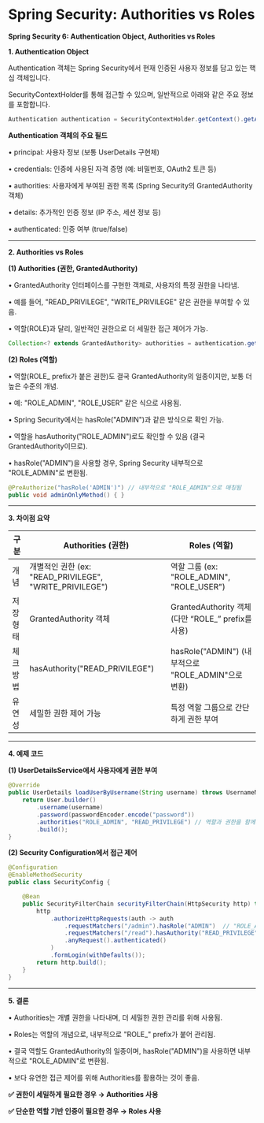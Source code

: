 # Spring Security: Authorities vs Roles

**Spring Security 6: Authentication Object, Authorities vs Roles**

**1. Authentication Object**

Authentication 객체는 Spring Security에서 현재 인증된 사용자 정보를 담고 있는 핵심 객체입니다.

SecurityContextHolder를 통해 접근할 수 있으며, 일반적으로 아래와 같은 주요 정보를 포함합니다.

```java
Authentication authentication = SecurityContextHolder.getContext().getAuthentication();
```

**Authentication 객체의 주요 필드**

• principal: 사용자 정보 (보통 UserDetails 구현체)

• credentials: 인증에 사용된 자격 증명 (예: 비밀번호, OAuth2 토큰 등)

• authorities: 사용자에게 부여된 권한 목록 (Spring Security의 GrantedAuthority 객체)

• details: 추가적인 인증 정보 (IP 주소, 세션 정보 등)

• authenticated: 인증 여부 (true/false)

---

**2. Authorities vs Roles**

**(1) Authorities (권한, GrantedAuthority)**

• GrantedAuthority 인터페이스를 구현한 객체로, 사용자의 특정 권한을 나타냄.

• 예를 들어, "READ_PRIVILEGE", "WRITE_PRIVILEGE" 같은 권한을 부여할 수 있음.

• 역할(ROLE)과 달리, 일반적인 권한으로 더 세밀한 접근 제어가 가능.

```java
Collection<? extends GrantedAuthority> authorities = authentication.getAuthorities();
```

**(2) Roles (역할)**

• 역할(ROLE_ prefix가 붙은 권한)도 결국 GrantedAuthority의 일종이지만, 보통 더 높은 수준의 개념.

• 예: "ROLE_ADMIN", "ROLE_USER" 같은 식으로 사용됨.

• Spring Security에서는 hasRole("ADMIN")과 같은 방식으로 확인 가능.

• 역할을 hasAuthority("ROLE_ADMIN")로도 확인할 수 있음 (결국 GrantedAuthority이므로).

• hasRole("ADMIN")을 사용할 경우, Spring Security 내부적으로 "ROLE_ADMIN"로 변환됨.

```java
@PreAuthorize("hasRole('ADMIN')") // 내부적으로 "ROLE_ADMIN"으로 매칭됨
public void adminOnlyMethod() { }
```

---

**3. 차이점 요약**

| **구분** | **Authorities (권한)**                              | **Roles (역할)**                              |
|--------|---------------------------------------------------|---------------------------------------------|
| 개념     | 개별적인 권한 (ex: "READ_PRIVILEGE", "WRITE_PRIVILEGE") | 역할 그룹 (ex: "ROLE_ADMIN", "ROLE_USER")       |
| 저장 형태  | GrantedAuthority 객체                               | GrantedAuthority 객체 (다만 “ROLE_” prefix를 사용) |
| 체크 방법  | hasAuthority("READ_PRIVILEGE")                    | hasRole("ADMIN") (내부적으로 "ROLE_ADMIN"으로 변환)  |
| 유연성    | 세밀한 권한 제어 가능                                      | 특정 역할 그룹으로 간단하게 권한 부여                       |

---

**4. 예제 코드**

**(1) UserDetailsService에서 사용자에게 권한 부여**

```java
@Override
public UserDetails loadUserByUsername(String username) throws UsernameNotFoundException {
    return User.builder()
        .username(username)
        .password(passwordEncoder.encode("password"))
        .authorities("ROLE_ADMIN", "READ_PRIVILEGE") // 역할과 권한을 함께 부여
        .build();
}
```

**(2) Security Configuration에서 접근 제어**

```java
@Configuration
@EnableMethodSecurity
public class SecurityConfig {

    @Bean
    public SecurityFilterChain securityFilterChain(HttpSecurity http) throws Exception {
        http
            .authorizeHttpRequests(auth -> auth
                .requestMatchers("/admin").hasRole("ADMIN")  // "ROLE_ADMIN"과 동일
                .requestMatchers("/read").hasAuthority("READ_PRIVILEGE") // 특정 권한 필요
                .anyRequest().authenticated()
            )
            .formLogin(withDefaults());
        return http.build();
    }
}
```

---

**5. 결론**

• Authorities는 개별 권한을 나타내며, 더 세밀한 권한 관리를 위해 사용됨.

• Roles는 역할의 개념으로, 내부적으로 "ROLE_" prefix가 붙어 관리됨.

• 결국 역할도 GrantedAuthority의 일종이며, hasRole("ADMIN")을 사용하면 내부적으로 "ROLE_ADMIN"로 변환됨.

• 보다 유연한 접근 제어를 위해 Authorities를 활용하는 것이 좋음.

**✅ 권한이 세밀하게 필요한 경우 → Authorities 사용**

**✅ 단순한 역할 기반 인증이 필요한 경우 → Roles 사용**